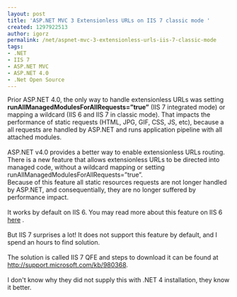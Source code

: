 ```yaml
---
layout: post
title: 'ASP.NET MVC 3 Extensionless URLs on IIS 7 classic mode '
created: 1297922513
author: igorz
permalink: /net/aspnet-mvc-3-extensionless-urls-iis-7-classic-mode
tags:
- .NET
- IIS 7
- ASP.NET MVC
- ASP.NET 4.0
- .Net Open Source
---
```

<p>Prior ASP.NET 4.0, the only way to handle extensionless URLs was setting <span style="font-weight: bold;">runAllManagedModulesForAllRequests=&rdquo;true&rdquo;</span>  (IIS 7 integrated mode) or mapping a wildcard (IIS 6 and IIS 7 in  classic mode). That impacts the performance of static requests (HTML,  JPG, GIF, CSS, JS, etc), because a all requests are handled by ASP.NET  and runs application pipeline with all attached modules.<br />
<br />
ASP.NET v4.0 provides a better way to enable extensionless URLs routing.<br />
There  is a new feature that allows extensionless URLs to be directed into  managed code, without a wildcard mapping or setting  runAllManagedModulesForAllRequests=&rdquo;true&rdquo;.<br />
Because of this feature  all static resources requests are not longer handled by ASP.NET, and  consequentially, they are no longer suffered by performance impact.<br />
<br />
It works by default on IIS 6. You may read more about this feature on IIS 6 <a href="http://haacked.com/archive/2010/12/22/asp-net-mvc-3-extensionless-urls-on-iis-6.aspx">here</a> .<br />
<br />
But IIS 7 surprises a lot! It does not support this feature by default, and I spend an hours to find solution.<br />
<br />
The solution is called IIS 7 QFE and steps to download it can be found at <a href="http://support.microsoft.com/kb/980368">http://support.microsoft.com/kb/980368</a>.<br />
<br />
I don't know why they did not supply this with .NET 4 installation, they know it better.</p>
